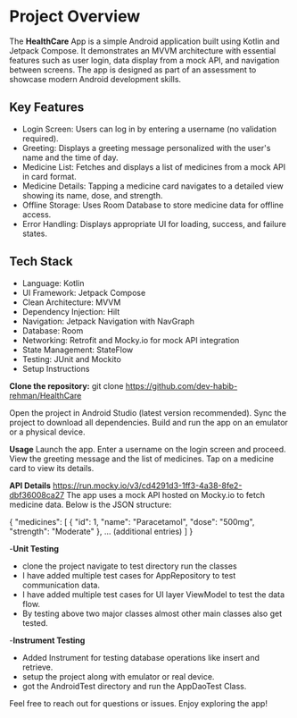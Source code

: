 # Project Overview

The **HealthCare** App is a simple Android application built using Kotlin and Jetpack Compose. It demonstrates an MVVM architecture with essential features such as user login, data display from a mock API, and navigation between screens. The app is designed as part of an assessment to showcase modern Android development skills.

## Key Features
- Login Screen: Users can log in by entering a username (no validation required).
- Greeting: Displays a greeting message personalized with the user's name and the time of day.
- Medicine List: Fetches and displays a list of medicines from a mock API in card format.
- Medicine Details: Tapping a medicine card navigates to a detailed view showing its name, dose, and strength.
- Offline Storage: Uses Room Database to store medicine data for offline access.
- Error Handling: Displays appropriate UI for loading, success, and failure states.

## Tech Stack

- Language: Kotlin
- UI Framework: Jetpack Compose
- Clean Architecture: MVVM
- Dependency Injection: Hilt
- Navigation: Jetpack Navigation with NavGraph
- Database: Room
- Networking: Retrofit and Mocky.io for mock API integration
- State Management: StateFlow
- Testing: JUnit and Mockito
- Setup Instructions

**Clone the repository:**
git clone https://github.com/dev-habib-rehman/HealthCare

Open the project in Android Studio (latest version recommended).
Sync the project to download all dependencies.
Build and run the app on an emulator or a physical device.

**Usage**
Launch the app.
Enter a username on the login screen and proceed.
View the greeting message and the list of medicines.
Tap on a medicine card to view its details.

**API Details**
https://run.mocky.io/v3/cd4291d3-1ff3-4a38-8fe2-dbf36008ca27
The app uses a mock API hosted on Mocky.io to fetch medicine data. Below is the JSON structure:

{
"medicines": [
{
"id": 1,
"name": "Paracetamol",
"dose": "500mg",
"strength": "Moderate"
},
... (additional entries)
]
}

-**Unit Testing**
- clone the project navigate to test directory run the classes
- I have added multiple test cases for AppRepository to test communication data.
- I have added multiple test cases for UI layer ViewModel to test the data flow.
- By testing above two major classes almost other main classes also get tested.

-**Instrument Testing**
- Added Instrument for testing database operations like insert and retrieve. 
- setup the project along with emulator or real device. 
- got the AndroidTest directory and run the AppDaoTest Class. 


Feel free to reach out for questions or issues. Enjoy exploring the app!